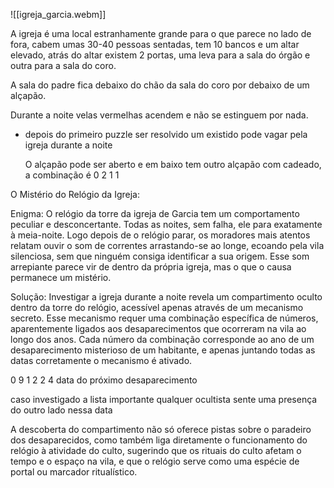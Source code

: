 ![[igreja_garcia.webm]]

A igreja é uma local estranhamente grande para o que parece no lado de fora, cabem umas 30-40 pessoas sentadas, tem 10 bancos e um altar elevado, atrás do altar existem 2 portas, uma leva para a sala do órgão e outra para a sala do coro.

A sala do padre fica debaixo do chão da sala do coro por debaixo de um alçapão.

Durante a noite velas vermelhas acendem e não se estinguem por nada.

- depois do primeiro puzzle ser resolvido um existido pode vagar pela igreja durante a noite

	O alçapão pode ser aberto e em baixo tem outro alçapão com cadeado, a combinação é  0 2 1 1


O Mistério do Relógio da Igreja:

Enigma: O relógio da torre da igreja de Garcia tem um comportamento peculiar e desconcertante. Todas as noites, sem falha, ele para exatamente à meia-noite. Logo depois de o relógio parar, os moradores mais atentos relatam ouvir o som de correntes arrastando-se ao longe, ecoando pela vila silenciosa, sem que ninguém consiga identificar a sua origem. Esse som arrepiante parece vir de dentro da própria igreja, mas o que o causa permanece um mistério.

Solução: Investigar a igreja durante a noite revela um compartimento oculto dentro da torre do relógio, acessível apenas através de um mecanismo secreto. Esse mecanismo requer uma combinação específica de números, aparentemente ligados aos desaparecimentos que ocorreram na vila ao longo dos anos. Cada número da combinação corresponde ao ano de um desaparecimento misterioso de um habitante, e apenas juntando todas as datas corretamente o mecanismo é ativado.  

0 9 1 2 2 4
data do próximo desaparecimento

caso investigado a lista importante qualquer ocultista sente uma presença do outro lado nessa data

A descoberta do compartimento não só oferece pistas sobre o paradeiro dos desaparecidos, como também liga diretamente o funcionamento do relógio à atividade do culto, sugerindo que os rituais do culto afetam o tempo e o espaço na vila, e que o relógio serve como uma espécie de portal ou marcador ritualístico.